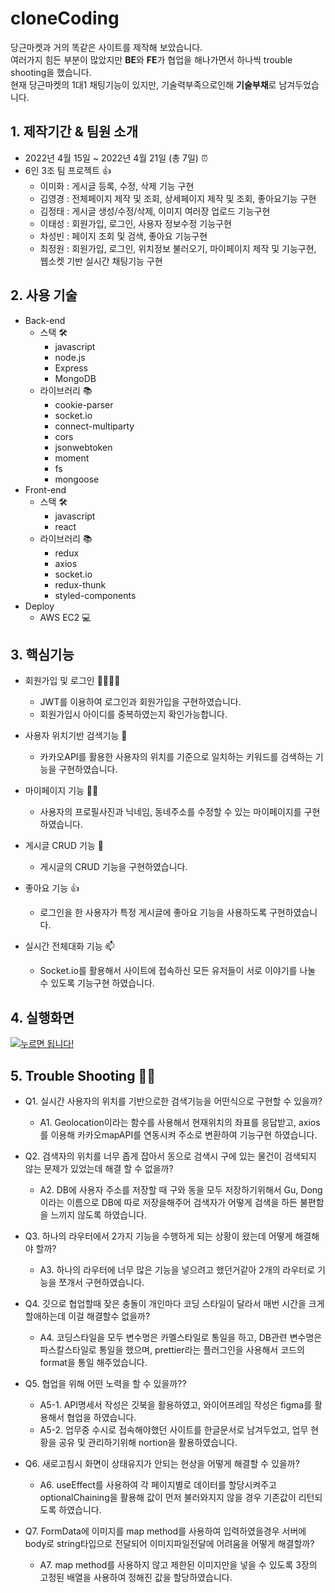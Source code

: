# cloneCoding
당근마켓과 거의 똑같은 사이트를 제작해 보았습니다.  
여러가지 힘든 부분이 많았지만 **BE**와 **FE**가 협업을 해나가면서 하나씩 trouble shooting을 했습니다.  
현재 당근마켓의 1대1 채팅기능이 있지만, 기술력부족으로인해 **기술부채**로 남겨두었습니다.

## 1. 제작기간 & 팀원 소개
* 2022년 4월 15일 ~ 2022년 4월 21일 (총 7일) ⏰
* 6인 3조 팀 프로젝트 👍 
   - 이미화 : 게시글 등록, 수정, 삭제 기능 구현
   - 김영경 : 전체페이지 제작 및 조회, 상세페이지 제작 및 조회, 좋아요기능 구현
   - 김정태 : 게시글 생성/수정/삭제, 이미지 여러장 업로드 기능구현
   - 이태성 : 회원가입, 로그인, 사용자 정보수정 기능구현
   - 차성빈 : 페이지 조회 및 검색, 좋아요 기능구현  
   - 최정원 : 회원가입, 로그인, 위치정보 불러오기, 마이페이지 제작 및 기능구현, 웹소켓 기반 실시간 채팅기능 구현

## 2. 사용 기술
  * Back-end
    - 스택 🛠   
      - javascript
      - node.js
      - Express
      - MongoDB
    - 라이브러리 📚
      - cookie-parser
      - socket.io
      - connect-multiparty
      - cors
      - jsonwebtoken
      - moment
      - fs
      - mongoose
  * Front-end
    - 스택 🛠 
      - javascript
      - react
    - 라이브러리 📚
      - redux
      - axios
      - socket.io
      - redux-thunk
      - styled-components
* Deploy 
    - AWS EC2 💻 
    
## 3. 핵심기능
 * 회원가입 및 로그인 🏃‍♂️🏃‍♀️
   - JWT를 이용하여 로그인과 회원가입을 구현하였습니다.
   - 회원가입시 아이디를 중복하였는지 확인가능합니다. 
   
 * 사용자 위치기반 검색기능 🔎
   - 카카오API를 활용한 사용자의 위치를 기준으로 일치하는 키워드를 검색하는 기능을 구현하였습니다. 
   
 * 마이페이지 기능 🙍‍♂️
   - 사용자의 프로필사진과 닉네임, 동네주소를 수정할 수 있는 마이페이지를 구현하였습니다.
   
 * 게시글 CRUD 기능 🧾
   - 게시글의 CRUD 기능을 구현하였습니다.  
 
 * 좋아요 기능 👍
   - 로그인을 한 사용자가 특정 게시글에 좋아요 기능을 사용하도록 구현하였습니다. 
 
 * 실시간 전체대화 기능 📫
   - Socket.io를 활용해서 사이트에 접속하신 모든 유저들이 서로 이야기를 나눌 수 있도록 기능구현 하였습니다.

## 4. 실행화면
[![누르면 됩니다!](https://img.youtube.com/vi/EKKKtSDHEJg/0.jpg)](https://youtu.be/EKKKtSDHEJg)

## 5. Trouble Shooting 🧨✨
* Q1. 실시간 사용자의 위치를 기반으로한 검색기능을 어떤식으로 구현할 수 있을까?  
   - A1. Geolocation이라는 함수를 사용해서 현재위치의 좌표를 응답받고, axios를 이용해 카카오mapAPI를 연동시켜 주소로 변환하여 기능구현 하였습니다.     


* Q2. 검색자의 위치를 너무 좁게 잡아서 동으로 검색시 구에 있는 물건이 검색되지 않는 문제가 있었는데 해결 할 수 없을까?
   - A2. DB에 사용자 주소를 저장할 때 구와 동을 모두 저장하기위해서 Gu, Dong이라는 이름으로 DB에 따로 저장을해주어 검색자가 어떻게 검색을 하든 불편함을 느끼지 않도록 하였습니다.  


* Q3. 하나의 라우터에서 2가지 기능을 수행하게 되는 상황이 왔는데 어떻게 해결해야 할까?
   - A3. 하나의 라우터에 너무 많은 기능을 넣으려고 했던거같아 2개의 라우터로 기능을 쪼개서 구현하였습니다.  


* Q4. 깃으로 협업할때 잦은 충돌이 개인마다 코딩 스타일이 달라서 매번 시간을 크게 할애하는데 이걸 해결할수 없을까? 
   - A4. 코딩스타일을 모두 변수명은 카멜스타일로 통일을 하고, DB관련 변수명은 파스칼스타일로 통일을 했으며, prettier라는 플러그인을 사용해서 코드의 format을 통일 해주었습니다.  
   

* Q5. 협업을 위해 어떤 노력을 할 수 있을까??
   - A5-1. API명세서 작성은 깃북을 활용하였고, 와이어프레임 작성은 figma를 활용해서 협업을 하였습니다.
   - A5-2. 업무중 수시로 접속해야했던 사이트를 한글문서로 남겨두었고, 업무 현황을 공유 및 관리하기위해 nortion을 활용하였습니다.
   

* Q6. 새로고침시 화면이 상태유지가 안되는 현상을 어떻게 해결할 수 있을까?
   - A6. useEffect를 사용하여 각 페이지별로 데이터를 할당시켜주고 optionalChaining을 활용해 값이 먼저 불러와지지 않을 경우 기존값이 리턴되도록 하였습니다.

   
* Q7. FormData에 이미지를 map method를 사용하여 입력하였을경우 서버에 body로 string타입으로 전달되어 이미지파일전달에 어려움을 어떻게 해결할까?
   - A7. map method를 사용하지 않고 제한된 이미지만을 넣을 수 있도록 3장의 고정된 배열을 사용하여 정해진 값을 할당하였습니다.
